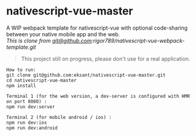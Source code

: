 # nativescript-vue-master

A WIP webpack template for nativescript-vue with optional code-sharing between your native mobile app and the web.  
_This is clone from git@github.com:rigor789/nativescript-vue-webpack-template.git_

> This project still on progress, please don't use for a real application.

```
How to run:
git clone git@github.com:eksant/nativescript-vue-master.git  
cd nativescript-vue-master  
npm install  

Terminal 1 (for the web version, a dev-server is configured with HMR on port 8080) :
npm run dev:server

Terminal 2 (for mobile android / ios) :
npm run dev:ios
npm run dev:android
```
